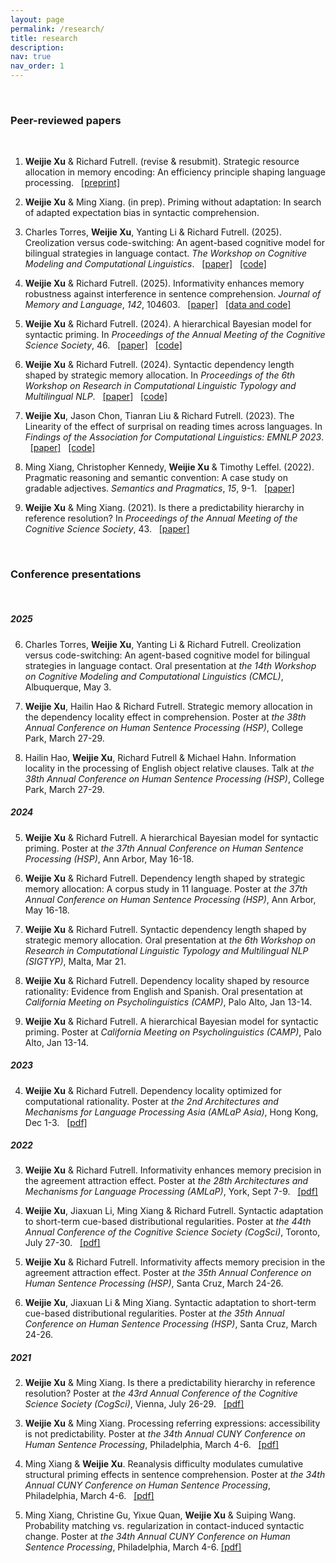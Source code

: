 ```yaml
---
layout: page
permalink: /research/
title: research
description: 
nav: true
nav_order: 1
---
```


<p>&nbsp;</p>

### Peer-reviewed papers 
<p>&nbsp;</p>

1. **Weijie Xu** & Richard Futrell. (revise & resubmit). Strategic resource allocation in memory encoding: An efficiency principle shaping language processing. &nbsp; [[preprint]](https://arxiv.org/abs/2503.14728)

1. **Weijie Xu** & Ming Xiang. (in prep). Priming without adaptation: In search of adapted expectation bias in syntactic comprehension.

1. Charles Torres, **Weijie Xu**, Yanting Li & Richard Futrell. (2025). Creolization versus code-switching: An agent-based cognitive model for bilingual strategies in language contact. *The Workshop on Cognitive Modeling and Computational Linguistics*.  &nbsp; [[paper]](https://aclanthology.org/2025.cmcl-1.25/) &nbsp; [[code]](https://github.com/cj-torres/creolization-codeswitching)

1. **Weijie Xu** & Richard Futrell. (2025). Informativity enhances memory robustness against interference in sentence comprehension. *Journal of Memory and Language*, *142*, 104603. &nbsp; [[paper]](https://www.sciencedirect.com/science/article/pii/S0749596X24001062) &nbsp; [[data and code]](https://osf.io/e5dsv/)

1. **Weijie Xu** & Richard Futrell. (2024). A hierarchical Bayesian model for syntactic priming. In *Proceedings of the Annual Meeting of the Cognitive Science Society*, 46. &nbsp; [[paper]](https://escholarship.org/uc/item/9cc8p5fk) &nbsp; [[code]](https://github.com/weijiexu-charlie/HBM-for-syntactic-priming-CogSci24)

1. **Weijie Xu** & Richard Futrell. (2024). Syntactic dependency length shaped by strategic memory allocation. In *Proceedings of the 6th Workshop on Research in Computational Linguistic Typology and Multilingual NLP*.  &nbsp; [[paper]](https://aclanthology.org/2024.sigtyp-1.1/) &nbsp; [[code]](https://github.com/weijiexu-charlie/Dependency-length-strategic-memory-allocation)

1. **Weijie Xu**, Jason Chon, Tianran Liu & Richard Futrell. (2023). The Linearity of the effect of surprisal on reading times across languages. In *Findings of the Association for Computational Linguistics: EMNLP 2023*.  &nbsp; [[paper]](https://aclanthology.org/2023.findings-emnlp.1052/) &nbsp; [[code]](https://github.com/weijiexu-charlie/Linearity-of-surprisal-on-RT)

1. Ming Xiang, Christopher Kennedy, **Weijie Xu** & Timothy Leffel. (2022). Pragmatic reasoning and semantic convention: A case study on gradable adjectives. *Semantics and Pragmatics*, *15*, 9-1. &nbsp; [[paper]](https://doi.org/10.3765/sp.15.9)

1. **Weijie Xu** & Ming Xiang. (2021). Is there a predictability hierarchy in reference resolution? In *Proceedings of the Annual Meeting of the Cognitive Science Society*, 43. &nbsp; [[paper]](https://escholarship.org/uc/item/4mg9786g)

<p>&nbsp;</p>

### Conference presentations
<p>&nbsp;</p>

##### 2025

6. Charles Torres, **Weijie Xu**, Yanting Li & Richard Futrell. Creolization versus code-switching: An agent-based cognitive model for bilingual strategies in language contact. Oral presentation at *the 14th Workshop on Cognitive Modeling and Computational Linguistics (CMCL)*, Albuquerque, May 3.

6. **Weijie Xu**, Hailin Hao & Richard Futrell. Strategic memory allocation in the dependency locality effect in comprehension. Poster at *the 38th Annual Conference on Human Sentence Processing (HSP)*, College Park, March 27-29.

6. Hailin Hao, **Weijie Xu**, Richard Futrell & Michael Hahn. Information locality in the processing of English object relative clauses. Talk at *the 38th Annual Conference on Human Sentence Processing (HSP)*, College Park, March 27-29.

##### 2024

5. **Weijie Xu** & Richard Futrell. A hierarchical Bayesian model for syntactic priming. Poster at *the 37th Annual Conference on Human Sentence Processing (HSP)*, Ann Arbor, May 16-18.

5. **Weijie Xu** & Richard Futrell. Dependency length shaped by strategic memory allocation: A corpus study in 11 language. Poster at *the 37th Annual Conference on Human Sentence Processing (HSP)*, Ann Arbor, May 16-18.

5. **Weijie Xu** & Richard Futrell. Syntactic dependency length shaped by strategic memory allocation. Oral presentation at *the 6th Workshop on Research in Computational Linguistic Typology and Multilingual NLP (SIGTYP)*, Malta, Mar 21.

5. **Weijie Xu** & Richard Futrell. Dependency locality shaped by resource rationality: Evidence from English and Spanish. Oral presentation at *California Meeting on Psycholinguistics (CAMP)*, Palo Alto, Jan 13-14.

5. **Weijie Xu** & Richard Futrell. A hierarchical Bayesian model for syntactic priming. Poster at *California Meeting on Psycholinguistics (CAMP)*, Palo Alto, Jan 13-14.

##### 2023

4. **Weijie Xu** & Richard Futrell. Dependency locality optimized for computational rationality. Poster at *the 2nd Architectures and Mechanisms for Language Processing Asia (AMLaP Asia)*, Hong Kong, Dec 1-3. &nbsp; [[pdf]](https://weijiexu-charlie.github.io/assets/pdf/MemDepend_amlapasia23_resubmission.pdf)

##### 2022
3. **Weijie Xu** & Richard Futrell. Informativity enhances memory precision in the agreement attraction effect. Poster at *the 28th Architectures and Mechanisms for Language Processing (AMLaP)*, York, Sept 7-9. &nbsp; [[pdf]](https://weijiexu-charlie.github.io/assets/pdf/AgreeAttr_AMLaP22.pdf)

3. **Weijie Xu**, Jiaxuan Li, Ming Xiang & Richard Futrell. Syntactic adaptation to short-term cue-based distributional regularities. Poster at *the 44th Annual Conference of the Cognitive Science Society (CogSci)*, Toronto, July 27-30. &nbsp; [[pdf]](https://weijiexu-charlie.github.io/assets/pdf/CueAdapt_CogSci22_final.pdf)

3. **Weijie Xu** & Richard Futrell. Informativity affects memory precision in the agreement attraction effect. Poster at *the 35th Annual Conference on Human Sentence Processing (HSP)*, Santa Cruz, March 24-26.

3. **Weijie Xu**, Jiaxuan Li & Ming Xiang. Syntactic adaptation to short-term cue-based distributional regularities. Poster at *the 35th Annual Conference on Human Sentence Processing (HSP)*, Santa Cruz, March 24-26.


##### 2021
2. **Weijie Xu** & Ming Xiang. Is there a predictability hierarchy in reference resolution? Poster at *the 43rd Annual Conference of the Cognitive Science Society (CogSci)*, Vienna, July 26-29. &nbsp; [[pdf]](https://escholarship.org/uc/item/4mg9786g)

2. **Weijie Xu** & Ming Xiang. Processing referring expressions: accessibility is not predictability. Poster at *the 34th Annual CUNY Conference on Human Sentence Processing*, Philadelphia, March 4-6. &nbsp; [[pdf]](https://www.cuny2021.io/wp-content/uploads/2021/02/CUNY_2021_abstract_93.pdf)

2. Ming Xiang & **Weijie Xu**. Reanalysis difficulty modulates cumulative structural priming effects in sentence comprehension. Poster at *the 34th Annual CUNY Conference on Human Sentence Processing*, Philadelphia, March 4-6. &nbsp; [[pdf]](https://www.cuny2021.io/wp-content/uploads/2021/02/CUNY_2021_abstract_95.pdf)

2. Ming Xiang, Christine Gu, Yixue Quan, **Weijie Xu** & Suiping Wang. Probability matching vs. regularization in contact-induced syntactic change. Poster at *the 34th Annual CUNY Conference on Human Sentence Processing*, Philadelphia, March 4-6.   [[pdf]](https://www.cuny2021.io/wp-content/uploads/2021/02/CUNY_2021_abstract_179.pdf)

